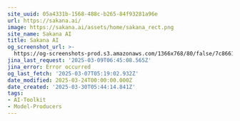 ```yaml
---
site_uuid: 05a4331b-1568-488c-b265-84f93281a96e
url: https://sakana.ai/
image: https://sakana.ai/assets/home/sakana_rect.png
site_name: Sakana AI
title: Sakana AI
og_screenshot_url: >-
  https://og-screenshots-prod.s3.amazonaws.com/1366x768/80/false/7c8661f69d10e5a0c41b2ae3369ff6e5fb4cdbf2d26f7ac61272f8fcb575be57.jpeg
jina_last_request: '2025-03-09T06:45:08.565Z'
jina_error: Error occurred
og_last_fetch: '2025-03-07T05:19:02.932Z'
date_modified: 2025-03-24T00:00:00.000Z
date_created: '2025-03-30T05:44:14.841Z'
tags:
- AI-Toolkit
- Model-Producers
---
```










